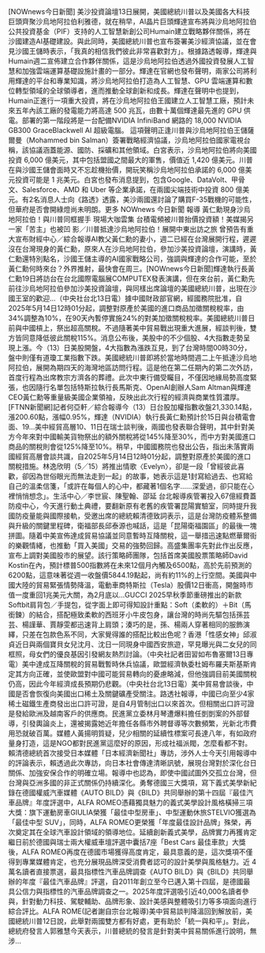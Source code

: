[NOWnews今日新聞] 美沙投資論壇13日展開，美國總統川普以及美國各大科技巨頭齊聚沙烏地阿拉伯利雅德，就在稍早，AI晶片巨頭輝達宣布將與沙烏地阿拉伯公共投資基金（PIF）支持的人工智慧新創公司Humain建立戰略夥伴關係，將在沙國建造AI基礎建設。與此同時，美國總統川普也宣布簽署美沙經濟協議，並在會見沙國王儲時表示，「我真的相信我們彼此非常喜歡對方」。根據路透報導，輝達與Humain週二宣佈建立合作夥伴關係，這是沙烏地阿拉伯透過外國投資發展人工智慧和加強雲端運算基礎設施計畫的一部分。輝達在官網也發布聲明，兩家公司將利用輝達的平台和專業知識，將沙烏地阿拉伯打造為人工智慧、GPU 雲端運算和數位轉型領域的全球領導者，進而推動全球創新和成長。輝達在聲明中也提到，Humain正進行一項重大投資，將在沙烏地阿拉伯王國建立人工智慧工廠，預計未來五年內該工廠的發電能力將高達 500 兆瓦，由數十萬個輝達最先進的 GPU 供電。部署的第一階段將是一台配備NVIDIA InfiniBand 網路的 18,000 NVIDIA GB300 GraceBlackwell AI 超級電腦。 這項聲明正逢川普與沙烏地阿拉伯王儲薩爾曼（Mohammed bin Salman）簽署戰略經濟協議，沙烏地阿拉伯國家電視台稱，該協議涵蓋能源、國防、採礦和其他領域。白宮表示，沙烏地阿拉伯將向美國投資 6,000 億美元，其中包括盟國之間最大的軍售，價值​​近 1,420 億美元。川普在與沙國王儲會面時又不忘趁機抬價，開玩笑稱沙烏地阿拉伯承諾的 6,000 億美元投資可能是 1 兆美元。白宮也發布消息提到，包含Google、DataVolt、甲骨文、Salesforce、AMD 和 Uber 等企業承諾，在兩國尖端技術中投資 800 億美元。有2名消息人士向《路透》透露，美沙兩國還討論了購買F-35戰機的可能性，但華府是否會開綠燈尚未明朗。更多 NOWnews 今日新聞 報導 黃仁勳現身沙烏地阿拉伯！與川普同框握手 現場大咖雲集 台積電頻被川普抬價投資額！美媒揭另一家「苦主」也被凹 影／川普抵達沙烏地阿拉伯！展開中東出訪之旅 曾預告有重大宣布財經中心／綜合報導AI教父黃仁勳的妻小，週二已經在台灣展開行程，遲遲沒在台灣現身的黃仁勳，原來人在沙烏地阿拉伯，參加沙美投資論壇，演講時，黃仁勳還特別點名，沙國王儲主導的AI國家戰略公司，強調與輝達的合作可能，至於黃仁勳何時來台？外界推射，最快會在周三。[NOWnews今日新聞]輝達執行長黃仁勳19日將訪台在台北國際電腦展COMPUTEX發表演講，但在來台前，黃仁勳先前往沙烏地阿拉伯參加沙美投資論壇，與同樣出席論壇的美國總統川普，出現在沙國王室的歡迎...（中央社台北13日電）據中國財政部官網，經國務院批准，自2025年5月14日12時01分起，調整對原產於美國的進口商品加徵關稅稅率，由34%調整為10%，在90天內暫停實施24%的對美加徵關稅稅率。美國總統川普日前與中國槓上，祭出超高關稅。不過隨著美中貿易戰出現重大進展，經談判後，雙方皆同意降低彼此關稅115%。消息公布後，美股中的不少個股、4大指數走勢呈現上漲。今（13）日美股開盤，4大指數為漲跌互見，到了台灣時間00時30分，盤中則僅有道瓊工業指數下跌。美國總統川普即將於當地時間週二上午抵達沙烏地阿拉伯，展開為期四天的海灣地區訪問行程。這是他在第二任期內的第二次外訪，首度行程為出席教宗方濟各的葬禮。此次中東行備受矚目，不僅因地緣局勢高度緊張，也因隨行名單包括特斯拉執行長馬斯克、OpenAI創辦人Sam Altman與輝達CEO黃仁勳等重量級美國企業領袖，反映出此次行程的經濟與商業性質濃厚。[FTNN新聞網]記者何亞軒／綜合報導今（13）日台股加權指數收盤21,330.14點，漲200.60點，漲幅0.95%，輝達（NVIDIA）執行長黃仁勳預計於15日與台積電會面、19...美中經貿高層10、11日在瑞士談判後，兩國也發表聯合聲明，其中針對美方今年來對中國輸美貨物祭出的額外關稅將從145%降至30%，而中方對美國進口商品的關稅則會從125%降至10%。稍早，中國國務院也發出公告，指出未落實兩國經貿高層會談共識，自2025年5月14日12時01分起，調整對原產於美國的進口關稅措施。林逸欣明（5╱15）將推出情歌〈Evelyn〉，卻是一段「曾經彼此喜歡，卻因為世俗眼光而無法走到一起」的故事，她表示這是1封寫給過去、也寫給自己的溫柔信箋，「或許在每個人的心中，都藏著1個名字……深愛過，卻只能在心裡悄悄想念」。生活中心／李世宸、陳聖翰、邵延 台北報導疾管署投入67億經費蓋防疫中心，今天進行動土典禮，要翻新原有老舊的疾管署昆陽實驗室，同時提升我國防疫量能與國際接軌，受邀出席的總統賴清德致詞表示，這是台灣防疫體系整備與升級的關鍵里程碑，衛福部長邱泰源也喊話，這是「昆陽衛福園區」的最後一塊拼圖。隨着中美宣佈達成貿易協議並同意暫時互降關稅，這一舉措迅速點燃華爾街的樂觀情緒，也推動「買入美國」交易的強勢回歸。高盛集團率先對此作出反應，宣布上調對美國股市的展望。該行策略師團隊，包括首席美國股票策略師David Kostin在內，預計標普500指數將在未來12個月內觸及6500點，高於先前預測的6200點，這意味著從週一收盤價5844.19點起，尚有約11%的上行空間。美國與中國大陸的貿易緊張情勢降溫，電動車商特斯拉（Tesla）股價12日衝高，開盤時市值一度重回1兆美元大關，為2月底以...GUCCI 2025早秋季節重磅推出的新款Softbit肩背包／手提包，從字面上即可得知設計重點：Soft（柔軟的）＋Bit（馬銜鍊）的結合，搭配極致柔軟的西班牙小牛皮包身，讓台灣的時尚先驅包括孫芸芸、楊謹華、賈靜雯都迅速背上肩頭；湊巧的是，孫、楊兩人穿著相同的服飾演繹，只差在包款色系不同，大家覺得誰的搭配比較出色呢？香港「性感女神」邱淑貞近日與兩個寶貝女兒沈月、沈日一同現身中國西安旅遊，罕見曝光與二女兒的同框照，母女們的優良基因引發網友熱烈討論。（中央社記者田習如布魯塞爾13日專電）美中達成互降關稅的貿易戰暫時休兵協議，歐盟經濟執委杜姆布羅夫斯基斯肯定其方向正確，並使歐盟對中國可能貿易轉向的憂慮略減，但他強調目前美國關稅仍高，因此今年經濟成長預期仍悲觀。（中央社台北13日電）美中貿易會談後，中國是否會恢復向美國出口稀土及關鍵礦產受關注。路透社報導，中國已向至少4家稀土磁鐵生產商發出出口許可證，是自4月管制出口以來首次。但相關出口許可證是發給歐洲及越南客戶的供應商。民進黨立委林月琴遭爆料擔任剴剴案的外部督導，引發輿論炎上，還被揭露她近年擔任各縣市外聘督導等次數頻繁，光新北市費用恐就破百萬。媒體人黃揚明質疑，兒少相關的延續性標案可長達八年，有如政府量身打造，這是NGO都對民進黨這麼好的原因，形成社福派閥，怎麼看都不對。賴清德總統首次接受日本媒體「日本經濟新聞社」專訪，涉外人士今天引用報導中的評論表示，賴透過此次專訪，向日本社會傳達清晰訊號，展現台灣對於深化台日關係、加強安保合作的明確立場。報導中也認為，即使中國試圖外交孤立台灣，但台灣與亞洲多國的非正式關係仍持續深化。勇奪德國三大獎項，寫下義式美學新紀錄在德國權威汽車媒體《AUTO BILD》與《BILD》共同舉辦的第十四屆『最佳汽車品牌』年度評選中，ALFA ROMEO憑藉獨具魅力的義式美學設計風格橫掃三項大獎：旗下運動房車GIULIA榮獲「最佳中型房車」、中型運動休旅STELVIO獲選為「最佳中型 SUV」，同時，ALFA ROMEO更榮獲「年度最佳設計品牌」殊榮，再次奠定其在全球汽車設計領域的領導地位。延續創新義式美學，品牌實力再獲肯定繼日前於德國與瑞士兩大權威車壇評選中囊括7座「Best Cars 最佳車款」大獎後，ALFA ROMEO再度在德國市場獲得高度肯定，最具意義的是，這次獎項不僅得到專業媒體肯定，也充分展現品牌深受消費者認可的設計美學與風格魅力。近 4 萬名讀者直接票選，最具指標性汽車品牌調查《AUTO BILD》與《BILD》共同舉辦的年度『最佳汽車品牌』評選，自2011年創立至今已邁入第十四屆，是德國最具公信力與指標性的汽車品牌調查之一。2025年度評選吸引近40,000名讀者參與，針對動力科技、駕駛輔助、品牌形象、設計美感與整體吸引力等多項面向進行綜合評比。ALFA ROME(記者謝自宗台北報導)美中貿易談判降溫回到解放前，美國總統川普12日說，此舉對兩國雙方都有好處，更有助於「統一與和平」。對此，總統府發言人郭雅慧今天表示，川普總統的發言是針對美中貿易關係進行說明，無涉...